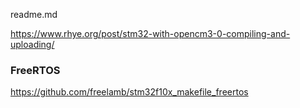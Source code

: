 readme.md

https://www.rhye.org/post/stm32-with-opencm3-0-compiling-and-uploading/



### FreeRTOS
https://github.com/freelamb/stm32f10x_makefile_freertos
